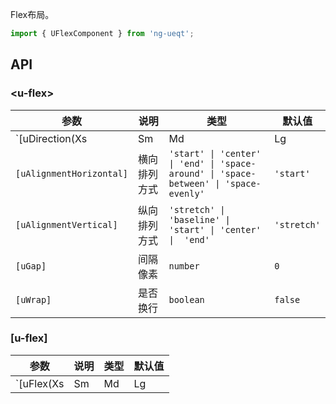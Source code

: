Flex布局。

```ts
import { UFlexComponent } from 'ng-ueqt';
```

## API

### \<u-flex\>

| 参数 | 说明 | 类型 | 默认值 |
| --- | --- | --- | --- |
| `[uDirection(Xs|Sm|Md|Lg|Xl)]` | 方向 | `'row' \| 'column' \| 'row-reverse' \| 'column-reverse'` | `'row'` |
| `[uAlignmentHorizontal]` | 横向排列方式 | `'start' \| 'center' \| 'end' \| 'space-around' \| 'space-between' \| 'space-evenly'` | `'start'` |
| `[uAlignmentVertical]` | 纵向排列方式 | `'stretch' \| 'baseline' \| 'start' \| 'center' \|  'end'` | `'stretch'` |
| `[uGap]` | 间隔像素 | `number` | `0` |
| `[uWrap]` | 是否换行 | `boolean` | `false` |

### [u-flex]

| 参数 | 说明 | 类型 | 默认值 |
| --- | --- | --- | --- |
| `[uFlex(Xs|Sm|Md|Lg|Xl)]` | 大小设置(数字表示百分比, xx`px`表示绝对像素，auto表示自动定位) | `number | string` | '100' |


